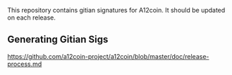 This repository contains gitian signatures for A12coin. It should be updated on each release.

## Generating Gitian Sigs
https://github.com/a12coin-project/a12coin/blob/master/doc/release-process.md
